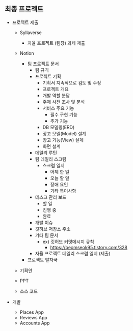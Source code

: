 ## 최종 프로젝트

* 프로젝트 제출

  * Syllaverse

    * 자율 프로젝트 (팀장) 과제 제출

  * Notion

    * 팀 프로젝트 문서
      * 팀 규칙
      * 프로젝트 기획
        * 기획서 지속적으로 검토 및 수정
        * 프로젝트 개요
        * 개발 역할 분담
        * 주제 사전 조사 및 분석
        * 서비스 주요 기능
          * 필수 구현 기능
          * 추가 기능
        * DB 모델링(ERD)
        * 장고 모델(Model) 설계
        * 장고 기능(View) 설계
        * 화면 설계
      * 데일리 루틴
      * 팀 데일리 스크럼
        * 스크럼 일지
          * 어제 한 일
          * 오늘 할 일
          * 장애 요인
          * 기타 특이사항
      * 테스크 관리 보드
        * 할 일
        * 진행 중
        * 완료
      * 개발 이슈
      * 깃허브 저장소 주소
      * 기타 팀 문서
        * ex) 깃허브 커밋메시지 규칙
          * https://beomseok95.tistory.com/328
      * 자율 프로젝트 데일리 스크럼 일지 (제출)
    * 프로젝트 발자국 

  * 기획안

  * PPT

  * 소스 코드

    

* 개발

  * Places App
  * Reviews App
  * Accounts App